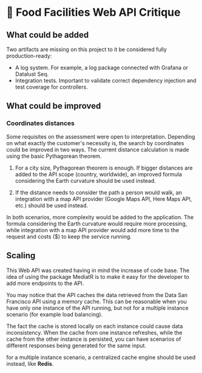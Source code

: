 # 🍔 Food Facilities Web API Critique

## What could be added

Two artifacts are missing on this project to it be considered fully production-ready:

- A log system. For example, a log package connected with Grafana or Datalust Seq.
- Integration tests. Important to validate correct dependency injection and test coverage for controllers.

## What could be improved

### Coordinates distances

Some requisites on the assessment were open to interpretation. Depending on what exactly the customer's necessity is, the search by coordinates could be improved in two ways.
The current distance calculation is made using the basic Pythagorean theorem.

1. For a city size, Pythagorean theorem is enough. If bigger distances are added to the API scope (country, worldwide), an improved formula considering the Earth curvature should be used instead.

2. If the distance needs to consider the path a person would walk, an integration with a map API provider (Google Maps API, Here Maps API, etc.) should be used instead.

In both scenarios, more complexity would be added to the application.
The formula considering the Earth curvature would require more processing, while integration with a map API provider would add more time to the request and costs ($) to keep the service running.

## Scaling

This Web API was created having in mind the increase of code base.
The idea of using the package MediatR is to make it easy for the developer to add more endpoints to the API.

You may notice that the API caches the data retrieved from the Data San Francisco API using a memory cache.
This can be reasonable when you have only one instance of the API running, but not for a multiple instance scenario (for example load balancing).

The fact the cache is stored locally on each instance could cause data inconsistency. When the cache from one instance refreshes, while the cache from the other instance is persisted, you can have scenarios of different responses being generated for the same input.

for a multiple instance scenario, a centralized cache engine should be used instead, like **Redis**.
